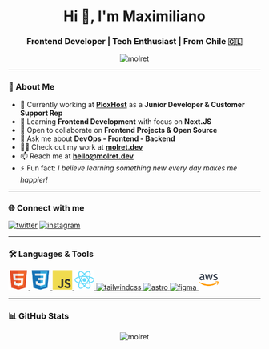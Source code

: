 <h1 align="center">Hi 👋, I'm Maximiliano</h1>
<h3 align="center">Frontend Developer | Tech Enthusiast | From Chile 🇨🇱</h3>

<p align="center">
  <img src="https://komarev.com/ghpvc/?username=molret&label=Profile%20views&color=0e75b6&style=flat" alt="molret" />
</p>

---

### 🚀 About Me  
- 🔭 Currently working at **[PloxHost](https://plox.host/)** as a **Junior Developer & Customer Support Rep**  
- 🌱 Learning **Frontend Development** with focus on **Next.JS**  
- 👯 Open to collaborate on **Frontend Projects & Open Source**  
- 💬 Ask me about **DevOps - Frontend - Backend**  
- 👨‍💻 Check out my work at **[molret.dev](https://molret.dev/)**  
- 📫 Reach me at **hello@molret.dev**  
- ⚡ Fun fact: *I believe learning something new every day makes me happier!*  

---

### 🌐 Connect with me  
<p align="left">
<a href="https://twitter.com/idkmaxii" target="_blank"><img src="https://raw.githubusercontent.com/rahuldkjain/github-profile-readme-generator/master/src/images/icons/Social/twitter.svg" alt="twitter" height="30" width="40" /></a>
<a href="https://instagram.com/idkmaxii" target="_blank"><img src="https://raw.githubusercontent.com/rahuldkjain/github-profile-readme-generator/master/src/images/icons/Social/instagram.svg" alt="instagram" height="30" width="40" /></a>
</p>

---

### 🛠️ Languages & Tools  
<p align="left">
<a href="https://www.w3.org/html/" target="_blank"> <img src="https://raw.githubusercontent.com/devicons/devicon/master/icons/html5/html5-original.svg" alt="html5" width="40" height="40"/> </a>
<a href="https://www.w3schools.com/css/" target="_blank"> <img src="https://raw.githubusercontent.com/devicons/devicon/master/icons/css3/css3-original.svg" alt="css3" width="40" height="40"/> </a>
<a href="https://developer.mozilla.org/en-US/docs/Web/JavaScript" target="_blank"> <img src="https://raw.githubusercontent.com/devicons/devicon/master/icons/javascript/javascript-original.svg" alt="javascript" width="40" height="40"/> </a>
<a href="https://react.dev/" target="_blank"> <img src="https://raw.githubusercontent.com/devicons/devicon/master/icons/react/react-original.svg" alt="react" width="40" height="40"/> </a>
<a href="https://tailwindcss.com/" target="_blank"> <img src="https://www.vectorlogo.zone/logos/tailwindcss/tailwindcss-icon.svg" alt="tailwindcss" width="40" height="40"/> </a>
<a href="https://astro.build/" target="_blank"> <img src="https://raw.githubusercontent.com/withastro/astro/main/assets/brand/logo.svg" alt="astro" width="40" height="40"/> </a>
<a href="https://www.figma.com/" target="_blank"> <img src="https://www.vectorlogo.zone/logos/figma/figma-icon.svg" alt="figma" width="40" height="40"/> </a>
<a href="https://aws.amazon.com" target="_blank"> <img src="https://raw.githubusercontent.com/devicons/devicon/master/icons/amazonwebservices/amazonwebservices-original.svg" alt="aws" width="40" height="40"/> </a>
</p>

---

### 📊 GitHub Stats  
<p align="center">
  <img src="https://github-readme-stats.vercel.app/api/top-langs?username=molret&show_icons=true&locale=en&layout=compact&theme=tokyonight" alt="molret" />
</p>
